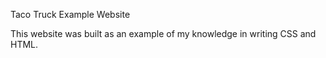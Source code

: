 Taco Truck Example Website

This website was built as an example of my knowledge in writing CSS and HTML.
